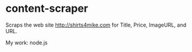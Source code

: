 # content-scraper

Scraps the web site http://shirts4mike.com for Title, Price, ImageURL, and URL.

My work: node.js
